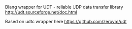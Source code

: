 
Dlang wrapper for UDT - reliable UDP data transfer library
http://udt.sourceforge.net/doc.html

Based on udtc wrapper here
https://github.com/zerovm/udt

